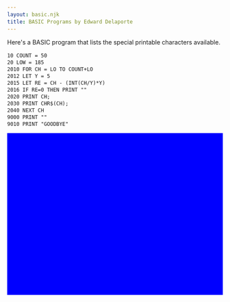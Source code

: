 ```yaml
---
layout: basic.njk
title: BASIC Programs by Edward Delaporte
---
```


Here's a BASIC program that lists the special printable characters available.

```basic
10 COUNT = 50
20 LOW = 185
2010 FOR CH = LO TO COUNT+LO
2012 LET Y = 5
2015 LET RE = CH - (INT(CH/Y)*Y)
2016 IF RE=0 THEN PRINT ""
2020 PRINT CH;
2030 PRINT CHR$(CH);
2040 NEXT CH
9000 PRINT ""
9010 PRINT "GOODBYE"
```

![BASIC program - list characters](/img/basic/list_characters.gif)